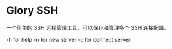 # Glory SSH

一个简单的 SSH 远程管理工具，可以保存和管理多个 SSH 连接配置。

 -h for help
 -n for new server
 -c for connect server


